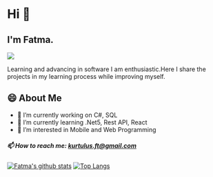 # Hi 👋

## I'm Fatma. 

![](https://komarev.com/ghpvc/?username=fatmakurtulus&color=green)

 Learning and advancing in software I am enthusiastic.Here I share the projects in my learning process while improving myself.
 
 ## 😄 About Me
 
- 🔭 I’m currently working on C#, SQL 
- 🌱 I’m currently learning .Net5, Rest API, React
- 👀 I’m interested in Mobile and Web Programming

##### 📫 How to reach me: kurtulus.ft@gmail.com

<!--
**fatmakurtulus/fatmakurtulus** is a ✨ _special_ ✨ repository because its `README.md` (this file) appears on your GitHub profile.

Here are some ideas to get you started:

- 🔭 I’m currently working on ...
- 🌱 I’m currently learning ...
- 👯 I’m looking to collaborate on ...
- 🤔 I’m looking for help with ...
- 💬 Ask me about ...
- 📫 How to reach me: ...
- 😄 Pronouns: ...
- ⚡ Fun fact: ...
-->


[![Fatma's github stats](https://github-readme-stats.vercel.app/api?username=fatmakurtulus&show_icons=true&theme=radical)](https://github.com/fatmakurtulus/github-readme-stats&show_icons=true&theme=radical) [![Top Langs](https://github-readme-stats.vercel.app/api/top-langs/?username=fatmakurtulus&show_icons=true&theme=radical)](https://github.com/fatmakurtulus/github-readme-stats&show_icons=true&theme=radical)
